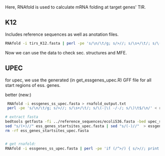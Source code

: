 Here, RNAfold is used to calculate mRNA folding at target genes' TIR.

## K12

Includes reference sequences as well as anotation files.

```bash
RNAfold -i tirs_K12.fasta | perl -pe 's/\n/\t/g; s/>//; s/\s+/\t/; s/\(-|\( -/-/; s/\)\t$/\n/' | sed 's/gene-//' >> sec_structure.tsv 
```

Now we can use the data to check sec. structures and MFE.

## UPEC

for upec, we use the generated (in get_essgenes_upec.R) GFF file for all start regions of ess. genes. 



better (new:)

```bash
 RNAfold -i essgenes_ss_upec.fasta > rnafold_output.txt
 perl -pe 's/\n/\t/g; s/>//; s/\s+/\t/; s/\(-|\( -/-/; s/\)\t$/\n/' < rnafold_output.txt  > RNAfold_tab.tsv 
```







```bash
# extract fasta
bedtools getfasta -fi ../reference_sequences/ecoli536.fasta -bed upec_startsites.gff  -name -fo ess_genes_startsites_upec.fasta -s
sed "s/(+)//" ess_genes_startsites_upec.fasta | sed "s/(-)//"  > essgenes_ss_upec.fasta
rm -rf ess_genes_startsites_upec.fasta


# get rnafold:
RNAfold -i essgenes_ss_upec.fasta | perl -pe 'if (/^>/) { s/>//; print "\n$_\t"; } else { chomp; $seq .= $_; } END { print "$seq\n" if $seq; }' | sed 's/gene-//' >> upec_sec_structure.tsv


```

